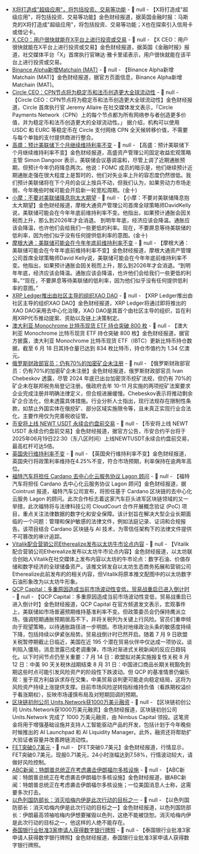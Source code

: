 - [X将打造成"超级应用"，将包括投资、交易等功能]() - 📰 null - 【X将打造成"超级应用"，将包括投资、交易等功能】金色财经报道，据英国金融时报：马斯克的X将打造成"超级应用"，将包括投资、交易等功能；X也在探索引入信用卡或借记卡。
- [X CEO：用户很快就能在X平台上进行投资或交易]() - 📰 null - 【X CEO：用户很快就能在X平台上进行投资或交易】金色财经报道，据英国《金融时报》报道，社交媒体平台「X」首席执行官琳达·雅卡里诺表示，用户很快就能在该平台上进行投资或交易。
- [Binance Alpha新增Matchain (MAT)]() - 📰 null - 【Binance Alpha新增Matchain (MAT)】金色财经报道，据官方页面信息，Binance Alpha新增Matchain (MAT)。
- [Circle CEO：CPN节点将为稳定币和法币创造更大全球流动性](https://x.com/jerallaire/status/1935666236450300000) - 📰 null - 【Circle CEO：CPN节点将为稳定币和法币创造更大全球流动性】金色财经报道，Circle 首席执行官 Jeremy Allaire 在社交媒体发文表示，「Circle Payments Network（CPN）上的每个节点都为所有网络参与者创造更多价值，并为稳定币和法币创造更大的全球流动性。」 
据介绍，机构可以使用 USDC 和 EURC 等稳定币在 Circle 支付网络 CPN 全天候转移价值，不需要与每个单独的支付提供商进行整合。
- [高盛：预计美联储下个月继续维持利率不变]() - 📰 null - 【高盛：预计美联储下个月继续维持利率不变】金色财经报道，高盛资产管理公司固定收益宏观策略主管 Simon Dangoor 表示，美联储会议基调温和，尽管上调了近期通胀预期，但预计今年仍将降息两次。他说：FOMC 成员的暗示是，他们继续预计近期通胀走强在很大程度上是暂时的，他们对失业率上升的容忍度仍然很低。我们预计美联储将在下个月的会议上按兵不动，但我们认为，如果劳动力市场走弱，今年晚些时候可能会开启新一轮宽松周期。(金十)
- [小摩：不要对美联储降息抱太大期望]() - 📰 null - 【小摩：不要对美联储降息抱太大期望】金色财经报道，摩根大通资产管理公司首席全球策略师DavidKelly说，美联储可能会在今年年底前维持利率不变。他指出，如果预计通胀会因关税而上升，那么到2026年才会消退。 
到明年年底，经济应该会降温。通胀应该会降温，也许他们会给我们一些更低的利率。现在，不要屏息等待美联储的低利率，因为他们似乎没有任何提供低利率的意图。(金十)
- [摩根大通：美联储可能会在今年年底前维持利率不变]() - 📰 null - 【摩根大通：美联储可能会在今年年底前维持利率不变】金色财经报道，摩根大通资产管理公司首席全球策略师David Kelly说，美联储可能会在今年年底前维持利率不变。他指出，如果预计通胀会因关税而上升，那么到2026年才会消退。“到明年年底，经济应该会降温。通胀应该会降温，也许他们会给我们一些更低的利率。”“现在，不要屏息等待美联储的低利率，因为他们似乎没有任何提供低利率的意图。”
- [XRP Ledger推出由社区主导的组织XAO DAO](https://x.com/Cointelegraph/status/1935664126363345231) - 📰 null - 【XRP Ledger推出由社区主导的组织XAO DAO】金色财经报道，XRP Ledger将通过即将推出的XAO DAO采用去中心化治理，XAO DAO是其首个由社区主导的组织，旨在利用XRP代币推动提案、资助以及链上决策制定。
- [澳大利亚 Monochrome 比特币现货 ETF 持仓突破 800 枚](https://x.com/MonochromeAsset/status/1935535953604657252) - 📰 null - 【澳大利亚 Monochrome 比特币现货 ETF 持仓突破 800 枚】金色财经报道，据官方披露，澳大利亚 Monochrome 比特币现货 ETF（IBTC）更新比特币持仓数据，截至 6 月 18 日其持仓量已达到 834 枚比特币，持仓市值约为 1.34 亿澳元。
- [俄罗斯财政部官员：仍有70%的加密矿企未注册](https://cointelegraph.com/news/only-30-percent-russian-crypto-miners-legal-finance-ministry) - 📰 null - 【俄罗斯财政部官员：仍有70%的加密矿企未注册】金色财经报道，俄罗斯财政部官员 Ivan Chebeskov 透露，尽管 2024 年底已出台加密货币挖矿法规，但仍有 70%的矿企未在联邦税务局登记注册。俄政府去年 10-11 月实施的两项挖矿法案要求企业完成注册并明确法律定义，但合规进展缓慢。Chebeskov表示将推动剩余矿企合法化，但未透露具体措施。行业分析人士指出，现行法规存在限制性条款，如禁止外国实体在俄挖矿、部分区域实施限令等，且未真正实现行业合法化，主要作用仅为完善税收征管。
- [币安将上线 NEWT USDT 永续合约盘前交易]() - 📰 null - 【币安将上线 NEWT USDT 永续合约盘前交易】金色财经报道，据官方公告，币安合约平台将于2025年06月19日22:30（东八区时间）上线NEWTUSDT永续合约盘前交易，最高杠杆可达5倍。
- [英国央行维持利率不变]() - 📰 null - 【英国央行维持利率不变】金色财经报道，英国央行将政策利率维持在4.25%不变，符合市场预期，利率保持在逾两年高位。
- [福特汽车将担任 Cardano 去中心化云服务协议 Lagon 顾问]() - 📰 null - 【福特汽车将担任 Cardano 去中心化云服务协议 Lagon 顾问】金色财经报道，据 Cointrust 报道，福特汽车公司宣布，将担任基于 Cardano 区块链的去中心化云服务 Lagon 的顾问。此次合作标志着这家汽车巨头进军区块链领域的又一举措，此次福特将与法律科技公司 CloudCourt 合作开展概念验证 (PoC) 项目，重点关注法律数据的数字化和安全保障。该计划旨在解决大型企业长期面临的一个问题：管理和保护敏感的法律文件，例如法庭记录、证词和合规报告。该项目结合 Cardano 区块链与 AI 技术，为零信任架构下的法律文件提供不可篡改的审计追踪。
- [Vitalik配合营销公司Etherealize发布以太坊牛市论点内容](https://x.com/VitalikButerin/status/1935621392063468023/photo/1) - 📰 null - 【Vitalik配合营销公司Etherealize发布以太坊牛市论点内容】金色财经报道，以太坊联合创始人Vitalik在社交媒体上发布内容以太坊的牛市论点：数字石油、价值存储和数字经济的全球储备资产。该推文转发自以太坊生态商务拓展和营销公司Etherealize此前发布的的相关内容，但Vitalik将原本推文配图中的以太坊数字石油形象改为以太坊牛形象。
- [QCP Capital：多重原因造成当前市场波动性变低，贸易战重启已进入倒计时]() - 📰 null - 【QCP Capital：多重原因造成当前市场波动性变低，贸易战重启已进入倒计时】金色财经报道，QCP Capital 在官方频道发文表示，宏观事件上，美联储如市场普遍预期维持基准利率不变。但政策委员会仍保持鹰派立场，强调短期通胀预期居高不下，并将关税列为关键上行风险。官员们重申倾向于观望策略，以待通胀路径进一步明朗。市场对地缘政治头条的敏感度持续下降，包括持续以伊紧张局势。贸易战倒计时已然开启。随着 7 月 9 日欧盟关税暂停期截止日临近，美国在近 195 个潜在贸易伙伴中仅达成一项协议。谈判陷入僵局，消息泄露已成老调重弹，市场对渐进式关税新闻的反应日趋钝化。以下时间节点仍至关重要：7 月 14 日：欧盟拟对美实施报复性关税 8 月 12 日：中美 90 天关税休战期结束 8 月 31 日：中国进口商品长期关税豁免到期这些时点可能引发风险资产的阶段性下跌波动。但 QCP 的基准情景仍偏乐观：鉴于双方利益诉求存在交集，中美贸易谈判更可能走向稳定结局，这将为风险资产持续上涨提供支撑。目前市场风险逆转指标维持负值（看跌期权溢价于看涨期权），反映市场谨慎布局及对短期回调的预期。
- [区块链初创公司 Units.Network获1000万美元融资](https://www.techinasia.com/news/blockchain-startup-units-network-nets-10m-for-ai-driven-tools) - 📰 null - 【区块链初创公司 Units.Network获1000万美元融资】金色财经报道，区块链初创公司 Units.Network 完成了 1000 万美元融资，由 Nimbus Capital 领投。这笔资金将用于增强基础设施并支持人工智能驱动产品的开发，包括计划于今年晚些时候推出的 AI Launchpad 和 AI Liquidity Manager。此外，融资还将帮助扩大验证者容量并改善跨链流动性。
- [FET突破0.7美元]() - 📰 null - 【FET突破0.7美元】金色财经报道，行情显示，FET突破0.7美元，现报0.71美元，24小时涨幅达到7.58%，行情波动较大，请做好风险控制。
- [ABC新闻：特朗普总统正在考虑袭击伊朗福尔多核设施]() - 📰 null - 【ABC新闻：特朗普总统正在考虑袭击伊朗福尔多核设施】金色财经报道，据ABC新闻：特朗普总统正在考虑袭击伊朗福尔多核设施；一位美国消息人士称，这需要多次打击。
- [以色列国防部长：消灭哈梅内伊是此次行动的目标之一]() - 📰 null - 【以色列国防部长：消灭哈梅内伊是此次行动的目标之一】金色财经报道，以色列国防部长：伊朗最高领袖哈梅内伊想要摧毁以色列，这绝不能被饶恕。消灭哈梅内伊是此次行动的目标之一，他这样的人绝不能存在。
- [泰国银行业批准3家申请人获得数字银行牌照]() - 📰 null - 【泰国银行业批准3家申请人获得数字银行牌照】金色财经报道，泰国银行业批准3家申请人获得数字银行牌照。
